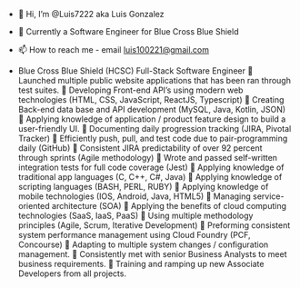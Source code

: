 - 👋 Hi, I’m @Luis7222 aka Luis Gonzalez
- 👀 Currently a Software Engineer for Blue Cross Blue Shield
- 📫 How to reach me - email luis100221@gmail.com

- Blue Cross Blue Shield (HCSC) Full-Stack Software Engineer
 Launched multiple public website applications that has been ran through test suites.
 Developing Front-end API’s using modern web technologies (HTML, CSS, JavaScript, ReactJS, Typescript)
 Creating Back-end data base and API development (MySQL, Java, Kotlin, JSON)
 Applying knowledge of application / product feature design to build a user-friendly UI.
 Documenting daily progression tracking (JIRA, Pivotal Tracker)
 Efficiently push, pull, and test code due to pair-programming daily (GitHub)
 Consistent JIRA predictability of over 92 percent through sprints (Agile methodology)
 Wrote and passed self-written integration tests for full code coverage (Jest)
 Applying knowledge of traditional app languages (C, C++, C#, Java)
 Applying knowledge of scripting languages (BASH, PERL, RUBY)
 Applying knowledge of mobile technologies (IOS, Android, Java, HTML5)
 Managing service-oriented architecture (SOA)
 Applying the benefits of cloud computing technologies (SaaS, IaaS, PaaS)
 Using multiple methodology principles (Agile, Scrum, Iterative Development)
 Preforming consistent system performance management using Cloud Foundry (PCF, Concourse)
 Adapting to multiple system changes / configuration management.
 Consistently met with senior Business Analysts to meet business requirements.
 Training and ramping up new Associate Developers from all projects.
